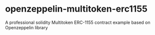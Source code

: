 # openzeppelin-multitoken-erc1155
A professional solidity Multitoken ERC-1155 contract example based on Openzeppelin library
